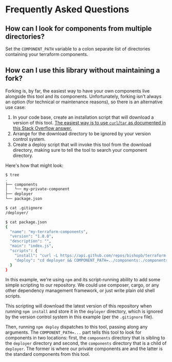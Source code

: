 # Frequently Asked Questions



## How can I look for components from multiple directories?

Set the `COMPONENT_PATH` variable to a colon separate list of directories
containing your terraform components.



## How can I use this library without maintaining a fork?

Forking is, by far, the easiest way to have your own components live alongside
this tool and its components. Unfortunately, forking isn't always an option (for
technical or maintenance reasons), so there is an alternative use case:

1. In your code base, create an installation script that will download a version
of this tool. [The easiest way is to use `curl`/`tar` as documented in this
Stack Overflow answer.][so-how-to-dl-gh]
2. Arrange for the download directory to be ignored by your version control
system.
3. Create a deploy script that will invoke this tool from the download directory,
making sure to tell the tool to search your component directory.

Here's how that might look:

```sh
$ tree
.
├── components
│   └── my-private-component
├── deployer
└── package.json

$ cat .gitignore
/deployer/

$ cat package.json
{
  "name": "my-terraform-components",
  "version": "1.0.0",
  "description": "",
  "main": "index.js",
  "scripts": {
    "install": "curl -L https://api.github.com/repos/bishopb/terraform-component/tarball | tar xzC deployer --strip 1",
    "deploy": "cd deployer && COMPONENT_PATH=../components:./components ./bin/terraform-component"
  }
}
```

In this example, we're using `npm` and its script-running ability to add some
simple scripting to our repository. We could use composer, cargo, or any other
dependency management framework, or just write plain old shell scripts.

This scripting will download the latest version of this repository when
running `npm install` and store it in the `deployer` directory, which is ignored
by the version control system in this example (per the `.gitignore` file).

Then, running `npm deploy` dispatches to this tool, passing along any arguments.
The `COMPONENT_PATH=...` part tells this tool to look for components in two
locations: first, the `components` directory that is sibling to the `deployer`
directory and second, the `components` directory that is a child of `deployer`.
The former is where our private components are and the latter is the standard
components from this tool.

[so-how-to-dl-gh]:https://stackoverflow.com/a/25060822/2908724
